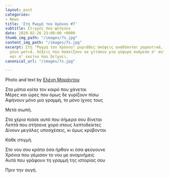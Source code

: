 ```yaml
---
layout: post
categories:
- News
title: 'Στη Ρωγμή του Χρόνου #7'
subtitle: Στιγμές που φεύγουν
date: 2020-02-26 23:00:00 +0000
thumb_img_path: "/images/7s.jpg"
content_img_path: "/images/7s.jpg"
excerpt: Στη "Ρωγμή του Χρόνου" μυριάδες σκέψεις αναδύονται ρομαντικά, μέσα από μια
  μόνο ματιά. Λέξεις που πασκίζουν να χτίσουν μια γέφυρα ανάμεσα σ' αυτό που μιλά
  και σ' εκείνο που δείχνει.
canonical_url: "/images/7s.jpg"

---
```

Photo and text by <a href="https://www.facebook.com/nena.mar.9" target="blank">Ελένη Μαράντου</a>

Στα μάτια κοίτα τον καιρό που χάνεται  
Μέρες και ώρες που όμως δε γυρίζουν πίσω  
Αφήνουν μόνο μια γραμμή, το μόνο ίχνος τους

Μετά σιωπή.

Στα χέρια πιάσε αυτό που σήμερα σου δίνεται  
Λεπτά που στήσανε χορό στους λεπτοδείκτες  
Δίνουν μεγάλες υποσχέσεις, κι όμως κρύβονται

Κάθε στιγμή.

Στο νου σου κράτα όσα ήρθαν κι όσα φεύγουνε  
Χρόνια που γέμισαν το νου με αναμνήμεις  
Αυτά που γράφουν τη γραμμή της ιστορίας σου

Πριν την αυγή.